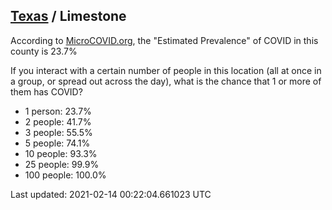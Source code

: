 
## [Texas](/united-states/texas) / Limestone

According to [MicroCOVID.org](http://microcovid.org),
the "Estimated Prevalence" of COVID in this county is 23.7%

If you interact with a certain number of people in this location
(all at once in a group, or spread out across the day), what is the chance that
1 or more of them has COVID?

- 1 person: 23.7%
- 2 people: 41.7%
- 3 people: 55.5%
- 5 people: 74.1%
- 10 people: 93.3%
- 25 people: 99.9%
- 100 people: 100.0%

Last updated: 2021-02-14 00:22:04.661023 UTC
